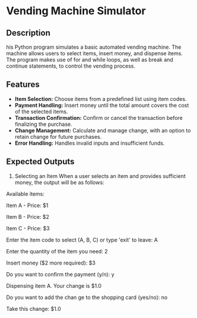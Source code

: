 # Vending Machine Simulator

## Description

his Python program simulates a basic automated vending machine. The machine allows users to select items, insert money, and dispense items. The program makes use of for and while loops, as well as break and continue statements, to control the vending process.

## Features

- **Item Selection:** Choose items from a predefined list using item codes.
- **Payment Handling:** Insert money until the total amount covers the cost of the selected items.
- **Transaction Confirmation:** Confirm or cancel the transaction before finalizing the purchase.
- **Change Management:** Calculate and manage change, with an option to retain change for future purchases.
- **Error Handling:** Handles invalid inputs and insufficient funds.

## Expected Outputs
1. Selecting an Item
When a user selects an item and provides sufficient money, the output will be as follows:

Available items:

Item A - Price: $1

Item B - Price: $2

Item C - Price: $3

Enter the item code to select (A, B, C) or type 'exit' to leave: A

Enter the quantity of the item you need: 2

Insert money ($2 more required): $3

Do you want to confirm the payment (y/n): y

Dispensing item A. Your change is $1.0

Do you want to add the chan ge to the shopping card (yes/no): no

Take this change: $1.0
